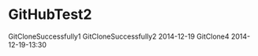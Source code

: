 GitHubTest2
===========
GitCloneSuccessfully1
GitCloneSuccessfully2 2014-12-19
GitClone4 2014-12-19-13:30
